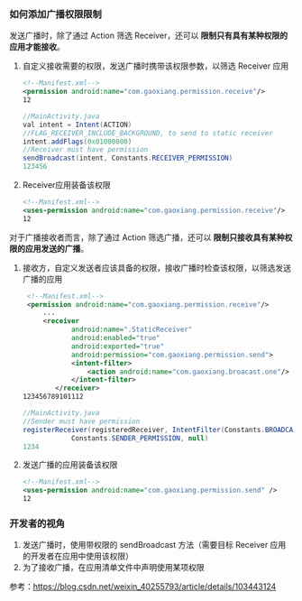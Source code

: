 ### 如何添加广播权限限制

发送广播时，除了通过 Action 筛选 Receiver，还可以 **限制只有具有某种权限的应用才能接收**。

1. 自定义接收需要的权限，发送广播时携带该权限参数，以筛选 Receiver 应用

   ```xml
   <!--Manifest.xml-->
   <permission android:name="com.gaoxiang.permission.receive"/>
   12
   ```

   ```java
   //MainActivity.java
   val intent = Intent(ACTION)
   //FLAG_RECEIVER_INCLUDE_BACKGROUND, to send to static receiver
   intent.addFlags(0x01000000)
   //Receiver must have permission
   sendBroadcast(intent, Constants.RECEIVER_PERMISSION)
   123456
   ```

2. Receiver应用装备该权限

   ```xml
   <!--Manifest.xml-->
   <uses-permission android:name="com.gaoxiang.permission.receive"/>
   12
   ```

对于广播接收者而言，除了通过 Action 筛选广播，还可以 **限制只接收具有某种权限的应用发送的广播**。

1. 接收方，自定义发送者应该具备的权限，接收广播时检查该权限，以筛选发送广播的应用

   ```xml
    <!--Manifest.xml-->
    <permission android:name="com.gaoxiang.permission.receive"/>
   		...
   		<receiver
               android:name=".StaticReceiver"
               android:enabled="true"
               android:exported="true"
               android:permission="com.gaoxiang.permission.send">
               <intent-filter>
                   <action android:name="com.gaoxiang.broacast.one"/>
               </intent-filter>
           </receiver>
   123456789101112
   ```

   ```java
   //MainActivity.java
   //Sender must have permission
   registerReceiver(registeredReceiver, IntentFilter(Constants.BROADCAST_ACTION),
               Constants.SENDER_PERMISSION, null)
   1234
   ```

2. 发送广播的应用装备该权限

   ```xml
   <!--Manifest.xml-->
   <uses-permission android:name="com.gaoxiang.permission.send" />
   12
   ```

### 开发者的视角

1. 发送广播时，使用带权限的 sendBroadcast 方法（需要目标 Receiver 应用的开发者在应用中使用该权限）
2. 为了接收广播，在应用清单文件中声明使用某项权限

参考：https://blog.csdn.net/weixin_40255793/article/details/103443124
